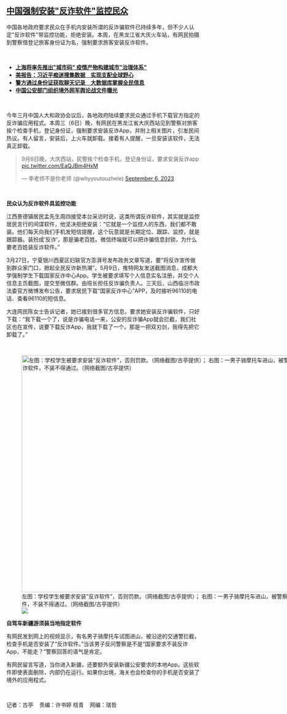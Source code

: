 <!--1694097960000-->
[中国强制安装"反诈软件"监控民众](https://www.rfa.org/mandarin/yataibaodao/meiti/gt2-09072023080138.html)
------

<p>中国各地政府要求民众在手机内安装所谓的反诈骗软件已持续多年，但不少人认定"反诈软件"带监控功能，拒绝安装。本周，在黑龙江省大庆火车站，有网民拍摄到警察借登记旅客身份证为名，强制要求旅客安装反诈软件。</p><p><span class="result-title"> </span></p><ul><li><span class="result-title"><a class="state-published" href="https://www.rfa.org/mandarin/yataibaodao/renquanfazhi/gt1-07102023025105.html"><strong>上海将率先推出"城市码" 疫情产物构建城市"治理体系"</strong></a></span></li><li class="teaserimg"><strong><span class="result-title"><a class="state-published" href="https://www.rfa.org/mandarin/Xinwen/2-06272023112435.html">美报告：习近平痴迷搜集数据　实现支配全球野心</a></span></strong></li><li class="teaserimg"><div class="teaserimg"><strong><a href="https://www.rfa.org/mandarin/yataibaodao/renquanfazhi/gt1-06142023041645.html"> </a><span class="result-title"><a class="state-published" href="https://www.rfa.org/mandarin/yataibaodao/renquanfazhi/gt1-06142023041645.html">警方通过身份证获取聊天记录　大数据库掌握全民信息</a> </span></strong></div></li><li class="teaserimg"><div class="teaserimg"><strong><a href="https://www.rfa.org/mandarin/yataibaodao/meiti/hx2-05252023103557.html"> </a></strong><span class="result-title"><a class="state-published" href="https://www.rfa.org/mandarin/yataibaodao/meiti/hx2-05252023103557.html"><strong>中国公安部门组织境外网军舆论战文件曝光</strong></a> </span></div></li></ul><p><span class="result-title"> </span></p><p>今年三月中国人大和政协会议后，各地政府陆续要求民众通过手机下载官方指定的反诈骗应用程式。本周三（6日）晚，有网民在黑龙江省大庆西站见到警察对旅客挨个检查手机，登记身份证，强制要求安装反诈App，并附上相关图片，引发民间热议。有人留言，安装后，上火车就卸载。接着有人提醒，一旦安装该软件，无法真正卸载。</p><blockquote class="twitter-tweet"><p dir="ltr" lang="zh">9月6日晚，大庆西站，民警挨个检查手机，登记身份证，要求安装反诈app <a href="https://t.co/EaQJBm4HxM">pic.twitter.com/EaQJBm4HxM</a></p>— 李老师不是你老师 (@whyyoutouzhele) <a href="https://twitter.com/whyyoutouzhele/status/1699388577539350805?ref_src=twsrc%5Etfw">September 6, 2023</a></blockquote><p></p><p><span class="result-title"> </span></p><p><strong>民众认为反诈软件具监控功能</strong></p><p>江西景德镇居民孟先生周四接受本台采访时说，这类所谓反诈软件，其实就是监控居民言行的间谍软件，他坚决拒绝安装：“它就是一个监控人的东西，我们都不敢装。他们每天向我们手机发短信提醒，这个玩意就是长期定位、跟踪、监控，就是跟踪器。装扮成‘反诈’，那是骗老百姓。微信终端就可以把诈骗信息封锁，为什么要老百姓装反诈软件。”</p><p>3月27日，宁夏银川西夏区妇联官方澎湃号发布政务文章写道，要“将反诈宣传做到群众家门口，掀起全民反诈新热潮”。5月9日，推特网友发送截图消息，成都大学强制学生下载国家反诈中心App。学生被要求填写个人信息实名注册，并交个人信息主页截图，提交至微信群。由班长担任反诈骗负责人。三天后，山西临汾市政法委官方微博发布公告，要求居民下载“国家反诈中心”APP，及时接听96110的电话、查看96110的短信息。</p><p>大连网民陈女士告诉记者，她已接到很多官方信息，要求她安装反诈骗软件，只好下载：“我下载一个了，说是诈骗电话一来，公安的反诈骗App就会拦截，我们社区也在宣传，说要下载反诈App，我就下载了一个。那是一把双刃剑，我得先把它卸载了。”</p><p><span class="result-title"> </span></p><p><figure class="image-richtext image-inline captioned" style="width:807px;"><img alt="左图：学校学生被要求安装“反诈软件”，否则罚款。（网络截图/古亭提供）；  右图：一男子骑摩托车进山，被警察拦住要安装反诈软件，不装不得通过。（网络截图/古亭提供）" height="618" src="https://www.rfa.org/mandarin/yataibaodao/meiti/gt2-09072023080138.html/m0907-gt2p34.jpg/@@images/e97d963f-e0a8-4f21-ab2d-f8ba20923c97.jpeg" title="m0907-gt2p34.jpg" width="807"/><figcaption class="image-caption">左图：学校学生被要求安装“反诈软件”，否则罚款。（网络截图/古亭提供）；  右图：一男子骑摩托车进山，被警察拦住要安装反诈软件，不装不得通过。（网络截图/古亭提供）</figcaption><small></small><div id="zoomattribute"><a data-caption="左图：学校学生被要求安装“反诈软件”，否则罚款。（网络截图/古亭提供）；  右图：一男子骑摩托车进山，被警察拦住要安装反诈软件，不装不得通过。（网络截图/古亭提供）" data-fancybox="" href="https://www.rfa.org/mandarin/yataibaodao/meiti/gt2-09072023080138.html/m0907-gt2p34.jpg" id="single_image" title="左图：学校学生被要求安装“反诈软件”，否则罚款。（网络截图/古亭提供）；  右图：一男子骑摩托车进山，被警察拦住要安装反诈软件，不装不得通过。（网络截图/古亭提供）"><img src="/++plone++rfa-resources/img/icon-zoom.png"/></a></div></figure></p><p><strong>自驾车新疆游须装当地指定软件</strong></p><p>有网民发到网上的视频显示，有名男子骑摩托车试图进山，被沿途的交通警拦截，检查手机是否安装了“反诈软件。”当该男子反问警察是不是“国家要求不装反诈App，不能走？”警察回答的语气是肯定。</p><p>有网民留言写道，当你进入新疆，还要额外安装新疆公安要求的本地App。这些软件即使表面删除，内部仍在运行。如果你出境，海关也会检查你的手机是否安装了境外的应用程式。</p><p><span class="result-title"> </span></p><p>记者：古亭    责编：许书婷 梒青    网编：瑞哲</p>
